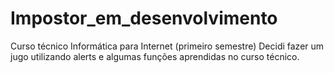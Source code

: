 # Impostor_em_desenvolvimento
Curso técnico Informática para Internet (primeiro semestre)
Decidi fazer um jugo utilizando alerts e algumas funções aprendidas no curso técnico.
